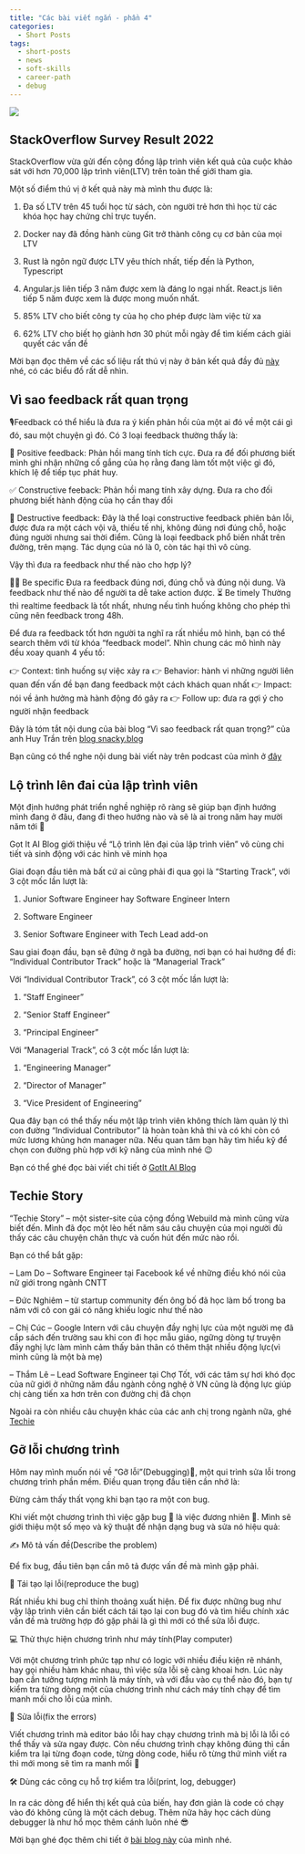 ```yaml
---
title: "Các bài viết ngắn - phần 4"
categories:
  - Short Posts
tags:
  - short-posts
  - news
  - soft-skills
  - career-path
  - debug
---
```


![](/assets/images/2022/07/2022-07-21-cac-bai-viet-ngan-phan-4.webp)

## StackOverflow Survey Result 2022
StackOverflow vừa gửi đến cộng đồng lập trình viên kết quả của cuộc khảo sát với hơn 70,000 lập trình viên(LTV) trên toàn thế giới tham gia.

Một số điểm thú vị ở kết quả này mà mình thu được là:

1. Đa số LTV trên 45 tuổi học từ sách, còn người trẻ hơn thì học từ các khóa học hay chứng chỉ trực tuyến.

2. Docker nay đã đồng hành cùng Git trở thành công cụ cơ bản của mọi LTV

3. Rust là ngôn ngữ được LTV yêu thích nhất, tiếp đến là Python, Typescript

4. Angular.js liên tiếp 3 năm được xem là đáng lo ngại nhất. React.js liên tiếp 5 năm được xem là được mong muốn nhất.

5. 85% LTV cho biết công ty của họ cho phép được làm việc từ xa

6. 62% LTV cho biết họ giành hơn 30 phút mỗi ngày để tìm kiếm cách giải quyết các vấn đề

Mời bạn đọc thêm về các số liệu rất thú vị này ở bản kết quả đầy đủ [này](https://survey.stackoverflow.co/2022/ ) nhé, có các biểu đồ rất dễ nhìn.

## Vì sao feedback rất quan trọng

🎙Feedback có thể hiểu là đưa ra ý kiến phản hồi của một ai đó về một cái gì đó, sau một chuyện gì đó.
Có 3 loại feedback thường thấy là:

🥳 Positive feedback: Phản hồi mang tính tích cực. Đưa ra để đối phương biết mình ghi nhận những cố gắng của họ rằng đang làm tốt một việc gì đó, khích lệ để tiếp tục phát huy.

✅ Constructive feeback: Phản hồi mang tính xây dựng. Đưa ra cho đối phương biết hành động của họ cần thay đổi

🤬 Destructive feedback: Đây là thể loại constructive feedback phiên bản lỗi, được đưa ra một cách vội vã, thiếu tế nhị, không đúng nơi đúng chỗ, hoặc đúng người nhưng sai thời điểm. Cũng là loại feedback phổ biến nhất trên đường, trên mạng. Tác dụng của nó là 0, còn tác hại thì vô cùng.

Vậy thì đưa ra feedback như thế nào cho hợp lý?

👨‍🦱 Be specific Đưa ra feedback đúng nơi, đúng chỗ và đúng nội dung. Và feedback như thế nào để người ta dễ take action được.
⏳ Be timely Thường thì realtime feedback là tốt nhất, nhưng nếu tình huống không cho phép thì cũng nên feedback trong 48h.

Để đưa ra feedback tốt hơn người ta nghĩ ra rất nhiều mô hình, bạn có thể search thêm với từ khóa “feedback model”. Nhìn chung các mô hình này đều xoay quanh 4 yếu tố:

👉 Context: tình huống sự việc xảy ra
👉 Behavior: hành vi những người liên quan đến vấn đề bạn đang feedback một cách khách quan nhất
👉 Impact: nói về ảnh hưởng mà hành động đó gây ra
👉 Follow up: đưa ra gợi ý cho người nhận feedback

Đây là tóm tắt nội dung của bài blog “Vì sao feedback rất quan trọng?” của anh Huy Trần trên [blog snacky.blog](https://snacky.blog/posts/giving-feedback.html)

Bạn cũng có thể nghe nội dung bài viết này trên podcast của mình ở [đây](https://open.spotify.com/episode/79uBpwq1EcJdv6QRbdT8id?si=af7e065e74fd43b8)


## Lộ trình lên đai của lập trình viên

Một định hướng phát triển nghề nghiệp rõ ràng sẽ giúp bạn định hướng mình đang ở đâu, đang đi theo hướng nào và sẽ là ai trong năm hay mười năm tới 🧐

Got It AI Blog giới thiệu về “Lộ trình lên đại của lập trình viên” vô cùng chi tiết và sinh động với các hình vẽ minh họa 

Giai đoạn đầu tiên mà bất cứ ai cũng phải đi qua gọi là “Starting Track”, với 3 cột mốc lần lượt là:

1. Junior Software Engineer hay Software Engineer Intern

2. Software Engineer

3. Senior Software Engineer with Tech Lead add-on

Sau giai đoạn đầu, bạn sẽ đứng ở ngã ba đường, nơi bạn có hai hướng để đi: “Individual Contributor Track” hoặc là “Managerial Track”

Với “Individual Contributor Track”, có 3 cột mốc lần lượt là:

1. “Staff Engineer”

2. “Senior Staff Engineer”

3. “Principal Engineer”

Với “Managerial Track”, có 3 cột mốc lần lượt là:

1. “Engineering Manager”

2. “Director of Manager”

3. “Vice President of Engineering”

Qua đây bạn có thể thấy nếu một lập trình viên không thích làm quản lý thì con đường “Individual Contributor” là hoàn toàn khả thi và có khi còn có mức lương khủng hơn manager nữa. Nếu quan tâm bạn hãy tìm hiểu kỹ để chọn con đường phù hợp với kỹ năng của mình nhé 😉

Bạn có thể ghé đọc bài viết chi tiết ở [GotIt AI Blog](https://vn.got-it.ai/blog/software-engineer-zero-to-hero)


## Techie Story
“Techie Story” – một sister-site của cộng đồng Webuild mà mình cũng vừa biết đến. Mình đã đọc một lèo hết năm sáu câu chuyện của mọi người đủ thấy các câu chuyện chân thực và cuốn hút đến mức nào rồi. 

Bạn có thể bắt gặp: 

– Lam Do – Software Engineer tại Facebook kể về những điều khó nói của nữ giới trong ngành CNTT 

– Đức Nghiêm – từ startup community đến ông bố đã học làm bố trong ba năm với cô con gái có năng khiếu logic như thế nào 

– Chị Cúc – Google Intern với câu chuyện đầy nghị lực của một người mẹ đã cắp sách đến trường sau khi con đi học mẫu giáo, ngững dòng tự truyện đầy nghị lực làm mình cảm thấy bản thân có thêm thật nhiều động lực(vì mình cũng là một bà mẹ) 

– Thắm Lê – Lead Software Engineer tại Chợ Tốt, với các tâm sự hơi khó đọc của nữ giới ở những năm đầu ngành công nghệ ở VN cũng là động lực giúp chị càng tiến xa hơn trên con đường chị đã chọn

Ngoài ra còn nhiều câu chuyện khác của các anh chị trong ngành nữa, ghé [Techie](https://techiestory.net/)

## Gỡ lỗi chương trình
Hôm nay mình muốn nói về “Gỡ lỗi”(Debugging)🐞, một qui trình sửa lỗi trong chương trình phần mềm. Điều quan trọng đầu tiên cần nhớ là:

Đừng cảm thấy thất vọng khi bạn tạo ra một con bug.

Khi viết một chương trình thì việc gặp bug 🐞 là việc đương nhiên 🥲. Mình sẽ giới thiệu một số mẹo và kỹ thuật để nhận dạng bug và sửa nó hiệu quả:

✍️ Mô tả vấn đề(Describe the problem)

Để fix bug, đầu tiên bạn cần mô tả được vấn đề mà mình gặp phải.

🐞  Tái tạo lại lỗi(reproduce the bug)

Rất nhiều khi bug chỉ thỉnh thoảng xuất hiện. Để fix được những bug như vậy lập trình viên cần biết cách tái tạo lại con bug đó và tìm hiểu chính xác vấn đề mà trường hợp đó gặp phải là gì thì mới có thể sửa lỗi được.

💻 Thử thực hiện chương trình như máy tính(Play computer)

Với một chương trình phức tạp như có logic với nhiều điều kiện rẽ nhánh, hay gọi nhiều hàm khác nhau, thì việc sửa lỗi sẽ càng khoai hơn. Lúc này bạn cần tưởng tượng mình là máy tính, và với đầu vào cụ thể nào đó, bạn tự kiểm tra từng dòng một của chương trình như cách máy tính chạy để tìm manh mối cho lỗi của mình.

🏹 Sửa lỗi(fix the errors)

Viết chương trình mà editor báo lỗi hay chạy chương trình mà bị lỗi là lỗi có thể thấy và sửa ngay được. Còn nếu chương trình chạy không đúng thì cần kiểm tra lại từng đoạn code, từng dòng code, hiểu rõ từng thứ mình viết ra thì mới mong sẽ tìm ra manh mối 🧐

🛠 Dùng các công cụ hỗ trợ kiểm tra lỗi(print, log, debugger)

In ra các dòng để hiển thị kết quả của biến, hay đơn giản là code có chạy vào đó không cũng là một cách debug. Thêm nữa hãy học cách dùng debugger là như hổ mọc thêm cánh luôn nhé 😎

Mời bạn ghé đọc thêm chi tiết ở [bài blog này](https://beautyoncode.com/go-loi-chuong-trinh/) của mình nhé.
